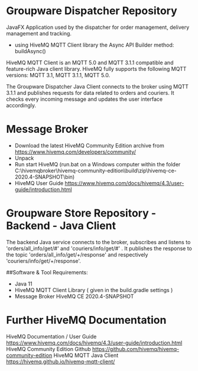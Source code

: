 

# Groupware Dispatcher Repository

JavaFX Application used by the dispatcher for order management, delivery management and tracking.
- using HiveMQ MQTT Client library the Async API Builder method: buildAsync()

HiveMQ MQTT Client is an MQTT 5.0 and MQTT 3.1.1 compatible and feature-rich Java client library.
HiveMQ fully supports the following MQTT versions: MQTT 3.1, MQTT 3.1.1, MQTT 5.0. 

The Groupware Dispatcher Java Client connects to the broker using MQTT 3.1.1 and publishes requests for data related to orders and couriers.
It checks every incoming message and updates the user interface accordingly.

# Message Broker
* Download the latest HiveMQ Community Edition archive from https://www.hivemq.com/developers/community/
* Unpack
* Run start HiveMQ (run.bat on a Windows computer within the folder C:\hivemqbroker\hivemq-community-edition\build\zip\hivemq-ce-2020.4-SNAPSHOT\bin)
* HiveMQ User Guide https://www.hivemq.com/docs/hivemq/4.3/user-guide/introduction.html

# Groupware Store Repository -  Backend - Java Client
The backend Java service connects to the broker, subscribes and listens to 'orders/all_info/get/#' and 'couriers/info/get/#' . It publishes the response to the topic
'orders/all_info/get/+/response' and respectively 'couriers/info/get/+/response'.

##Software & Tool Requirements:

* Java 11
* HiveMQ MQTT Client Library ( given in the build.gradle settings  )
* Message Broker HiveMQ CE 2020.4-SNAPSHOT

# Further HiveMQ Documentation
HiveMQ Documentation / User Guide https://www.hivemq.com/docs/hivemq/4.3/user-guide/introduction.html
HiveMQ Community Edition Github https://github.com/hivemq/hivemq-community-edition 
HiveMQ MQTT Java Client https://hivemq.github.io/hivemq-mqtt-client/